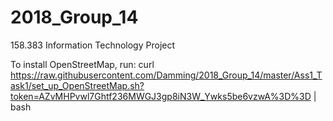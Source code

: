 # 2018_Group_14
158.383 Information Technology Project

To install OpenStreetMap, run:
curl https://raw.githubusercontent.com/Damming/2018_Group_14/master/Ass1_Task1/set_up_OpenStreetMap.sh?token=AZvMHPvwl7Ghtf236MWGJ3gp8iN3W_Ywks5be6vzwA%3D%3D | bash
